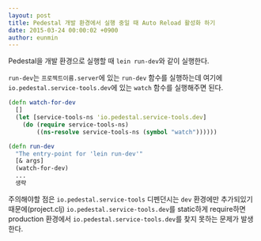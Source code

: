```yaml
---
layout: post
title: Pedestal 개발 환경에서 실행 중일 때 Auto Reload 활성화 하기
date: 2015-03-24 00:00:02 +0900
author: eunmin
---
```


Pedestal을 개발 환경으로 실행할 때 `lein run-dev`와 같이 실행한다.

`run-dev`는 `프로젝트이름.server`에 있는 `run-dev` 함수를 실행하는데 여기에 `io.pedestal.service-tools.dev`에 있는 `watch` 함수를 실행해주면 된다.

```Clojure
(defn watch-for-dev
  []
  (let [service-tools-ns 'io.pedestal.service-tools.dev]
    (do (require service-tools-ns)
        ((ns-resolve service-tools-ns (symbol "watch"))))))

(defn run-dev
  "The entry-point for 'lein run-dev'"
  [& args]
  (watch-for-dev)
  ...
  생략
```

주의해야할 점은 `io.pedestal.service-tools` 디펜던시는 `dev` 환경에만 추가되있기 때문에(project.clj) `io.pedestal.service-tools.dev`를 static하게 require하면 production 환경에서 `io.pedestal.service-tools.dev`를 찾지 못하는 문제가 발생한다.
